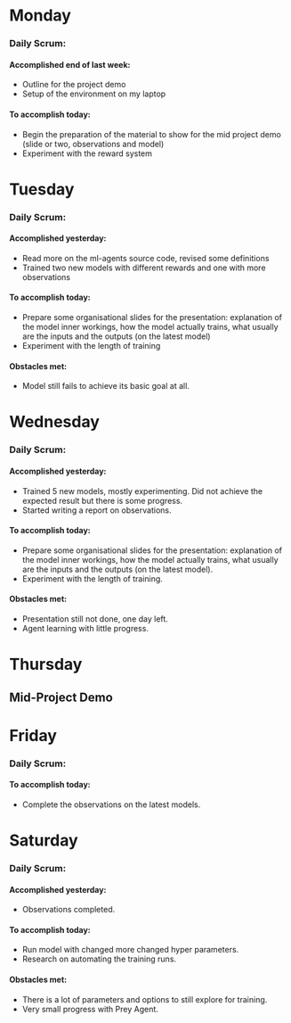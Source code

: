 # Monday
### Daily Scrum:
#### Accomplished end of last week:
- Outline for the project demo
- Setup of the environment on my laptop
#### To accomplish today:
- Begin the preparation of the material to show for the mid project demo (slide or two, observations and model)
- Experiment with the reward system

# Tuesday
### Daily Scrum:
#### Accomplished yesterday:
- Read more on the ml-agents source code, revised some definitions
- Trained two new models with different rewards and one with more observations
#### To accomplish today:
- Prepare some organisational slides for the presentation: explanation of the model inner workings, how the model actually trains, what usually are the inputs and the outputs (on the latest model)
- Experiment with the length of training
#### Obstacles met:
- Model still fails to achieve its basic goal at all.
# Wednesday
### Daily Scrum:
#### Accomplished yesterday:
- Trained 5 new models, mostly experimenting. Did not achieve the expected result but there is some progress.
- Started writing a report on observations.
#### To accomplish today:
- Prepare some organisational slides for the presentation: explanation of the model inner workings, how the model actually trains, what usually are the inputs and the outputs (on the latest model).
- Experiment with the length of training.
#### Obstacles met:
- Presentation still not done, one day left.
- Agent learning with little progress.
# Thursday
## Mid-Project Demo
# Friday
### Daily Scrum:
#### To accomplish today:
- Complete the observations on the latest models.
# Saturday
### Daily Scrum:
#### Accomplished yesterday:
- Observations completed.
#### To accomplish today:
- Run model with changed more changed hyper parameters.
- Research on automating the training runs.
#### Obstacles met:
- There is a lot of parameters and options to still explore for training.
- Very small progress with Prey Agent.
